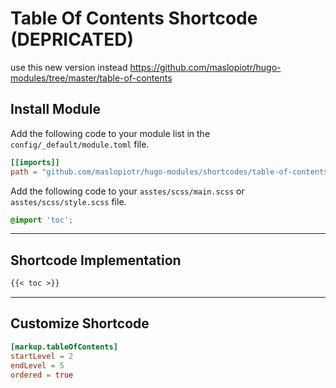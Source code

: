 # Table Of Contents Shortcode (DEPRICATED)

use this new version instead <https://github.com/maslopiotr/hugo-modules/tree/master/table-of-contents>

## Install Module

Add the following code to your module list in the `config/_default/module.toml` file.

```toml
[[imports]]
path = "github.com/maslopiotr/hugo-modules/shortcodes/table-of-contents"
```

Add the following code to your `asstes/scss/main.scss` or `asstes/scss/style.scss` file.

```scss
@import 'toc';
```

<hr>

## Shortcode Implementation

```md
{{< toc >}}
```

<hr>

## Customize Shortcode

```toml
[markup.tableOfContents]
startLevel = 2
endLevel = 5
ordered = true
```
